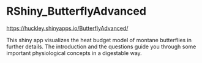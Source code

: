 # RShiny_ButterflyAdvanced

https://huckley.shinyapps.io/ButterflyAdvanced/
 
This shiny app visualizes the heat budget model of montane butterflies in further details. The introduction and the questions guide you through some important physiological concepts in a digestable way.
